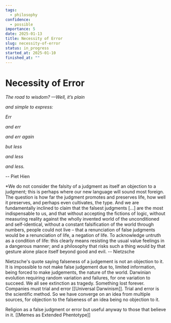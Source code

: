 ```yaml
---
tags:
  - philosophy
confidence:
  - possible
importance: 5
date: 2025-01-13
title: Necessity of Error
slug: necessity-of-error
status: in_progress
started_at: 2025-01-10
finished_at: ""
---
```



# Necessity of Error

*The road to wisdom? —Well, it’s plain* 

*and simple to express:*  

*Err*  

*and err*  

*and err again*  

*but less*  

*and less*  

*and less.*

-- Piet Hien


*We do not consider the falsity of a judgment as itself an objection to a judgment; this is perhaps where our new language will sound most foreign. The question is how far the judgment promotes and preserves life, how well it preserves, and perhaps even cultivates, the type. And we are fundamentally inclined to claim that the falsest judgments [...] are the most indispensable to us, and that without accepting the fictions of logic, without measuring reality against the wholly invented world of the unconditioned and self-identical, without a constant falsification of the world through numbers, people could not live – that a renunciation of false judgments would be a renunciation of life, a negation of life. To acknowledge untruth as a condition of life: this clearly means resisting the usual value feelings in a dangerous manner; and a philosophy that risks such a thing would by that gesture alone place itself beyond good and evil. 
-- Nietzsche


Nietzsche's quote saying falseness of a judgement is not an objection to it. It is impossible to not make false judgement due to, limited information, being forced to make judgements, the nature of the world. Darwinian evolution requiring random variation and failures, for one variation to succeed. We all see extinction as tragedy. Something lost forever. Companies must trial and error [[Universal Darwinism]]. Trial and error is the scientific method. So we have converge on an idea from multiple sources, for objection to the falseness of an idea being no objection to it.

Religion as a false judgment or error but useful anyway to those that believe in it. [[Memes as Extended Phentotype]]


